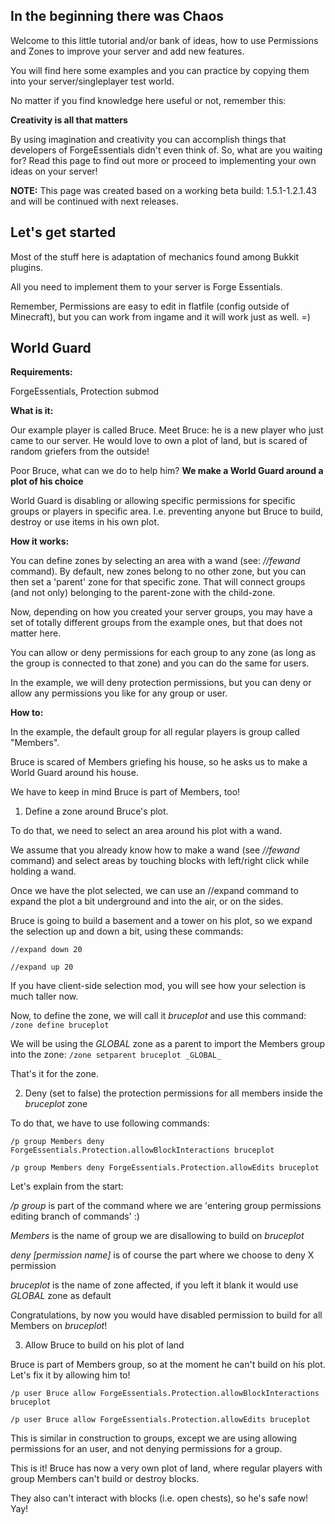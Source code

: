 ## In the beginning there was Chaos
Welcome to this little tutorial and/or bank of ideas, how to use Permissions and Zones to improve your server and add new features.

You will find here some examples and you can practice by copying them into your server/singleplayer test world.

No matter if you find knowledge here useful or not, remember this:

**Creativity is all that matters**

By using imagination and creativity you can accomplish things that developers of ForgeEssentials didn't even think of. So, what are you waiting for? Read this page to find out more or proceed to implementing your own ideas on your server!

**NOTE:** This page was created based on a working beta build: 1.5.1-1.2.1.43 and will be continued with next releases.	

## Let's get started

Most of the stuff here is adaptation of mechanics found among Bukkit plugins.

All you need to implement them to your server is Forge Essentials.

Remember, Permissions are easy to edit in flatfile (config outside of Minecraft), but you can work from ingame and it will work just as well. =)

## World Guard

**Requirements:**

ForgeEssentials, Protection submod

**What is it:**

Our example player is called Bruce. Meet Bruce: he is a new player who just came to our server. He would love to own a plot of land, but is scared of random griefers from the outside!

Poor Bruce, what can we do to help him?
**We make a World Guard around a plot of his choice**

World Guard is disabling or allowing specific permissions for specific groups or players in specific area.
I.e. preventing anyone but Bruce to build, destroy or use items in his own plot.

**How it works:**

You can define zones by selecting an area with a wand (see: _//fewand_ command).
By default, new zones belong to no other zone, but you can then set a 'parent' zone for that specific zone. That will connect groups (and not only) belonging to the parent-zone with the child-zone.

Now, depending on how you created your server groups, you may have a set of totally different groups from the example ones, but that does not matter here.

You can allow or deny permissions for each group to any zone (as long as the group is connected to that zone) and you can do the same for users.

In the example, we will deny protection permissions, but you can deny or allow any permissions you like for any group or user.

**How to:**

In the example, the default group for all regular players is group called "Members".

Bruce is scared of Members griefing his house, so he asks us to make a World Guard around his house.

We have to keep in mind Bruce is part of Members, too!

1) Define a zone around Bruce's plot.

To do that, we need to select an area around his plot with a wand.

We assume that you already know how to make a wand (see _//fewand_ command) and select areas by touching blocks with left/right click while holding a wand.

Once we have the plot selected, we can use an //expand command to expand the plot a bit underground and into the air, or on the sides.

Bruce is going to build a basement and a tower on his plot, so we expand the selection up and down a bit, using these commands:

`//expand down 20`

`//expand up 20`

If you have client-side selection mod, you will see how your selection is much taller now.

Now, to define the zone, we will call it _bruceplot_ and use this command:
`/zone define bruceplot`

We will be using the _GLOBAL_ zone as a parent to import the Members group into the zone:
`/zone setparent bruceplot _GLOBAL_`

That's it for the zone.

2) Deny (set to false) the protection permissions for all members inside the _bruceplot_ zone

To do that, we have to use following commands:

`/p group Members deny ForgeEssentials.Protection.allowBlockInteractions bruceplot`

`/p group Members deny ForgeEssentials.Protection.allowEdits bruceplot`

Let's explain from the start:

_/p group_ is part of the command where we are 'entering group permissions editing branch of commands' :)

_Members_ is the name of group we are disallowing to build on _bruceplot_

_deny [permission name]_ is of course the part where we choose to deny X permission

_bruceplot_ is the name of zone affected, if you left it blank it would use _GLOBAL_ zone as default

Congratulations, by now you would have disabled permission to build for all Members on _bruceplot_!

3) Allow Bruce to build on his plot of land

Bruce is part of Members group, so at the moment he can't build on his plot. Let's fix it by allowing him to!

`/p user Bruce allow ForgeEssentials.Protection.allowBlockInteractions bruceplot`

`/p user Bruce allow ForgeEssentials.Protection.allowEdits bruceplot`

This is similar in construction to groups, except we are using allowing permissions for an user, and not denying permissions for a group.

This is it! Bruce has now a very own plot of land, where regular players with group Members can't build or destroy blocks.

They also can't interact with blocks (i.e. open chests), so he's safe now! Yay!